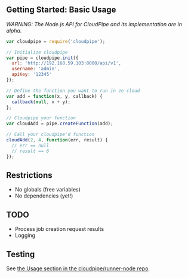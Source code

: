 ## Getting Started: Basic Usage
*WARNING: The Node.js API for CloudPipe and its implementation are in alpha.*

```javascript
var cloudpipe = require('cloudpipe');

// Initialize cloudpipe
var pipe = cloudpipe.init({
  url: 'http://192.168.59.103:8000/api/v1',
  username: 'admin',
  apiKey: '12345'
});

// Define the function you want to run in ze cloud
var add = function(x, y, callback) {
  callback(null, x + y);
};

// Cloudpipe your function
var cloudAdd = pipe.createFunction(add);

// Call your cloudpipe'd function
cloudAdd(2, 4, function(err, result) {
  // err == null
  // result == 6
});
```

## Restrictions

* No globals (free variables)
* No dependencies (yet!)

## TODO
* Process job creation request results
* Logging

## Testing
See [the Usage section in the cloudpipe/runner-node repo](https://github.com/cloudpipe/runner-node#usage).